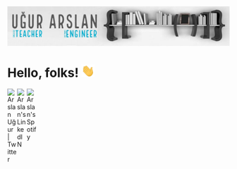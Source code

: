 [![Header](https://github.com/arslanugur/arslanugur/blob/arslan/readme_header.png)](http://linkedin.com/in/-ugurarslan-)

# Hello, folks! <img src="https://github.com/arslanugur/arslanugur/blob/arslan/wave.gif" width="30px">

<a href="https://twitter.com/arslanuguur">
  <img align="left" alt="Arslan Uğur | Twitter" width="22px" src="https://raw.githubusercontent.com/peterthehan/peterthehan/master/assets/twitter.svg" />
</a>
<a href="https://www.linkedin.com/in/-ugurarslan-">
  <img align="left" alt="Arslan's LinkedIN" width="22px" src="https://raw.githubusercontent.com/peterthehan/peterthehan/master/assets/linkedin.svg" />
</a>
<a href="https://open.spotify.com/user/11139457861">
  <img align="left" alt="Arslan's Spotify" width="22px" src="https://raw.githubusercontent.com/peterthehan/peterthehan/master/assets/spotify.svg" />
</a>

